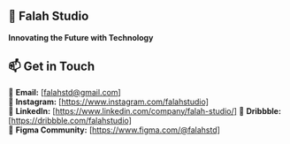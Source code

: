 ## 🏢 Falah Studio

**Innovating the Future with Technology**

<!--
## 🚀 About Us  
[Nama Perusahaan] adalah perusahaan yang bergerak di bidang **[bidang industri]**, menyediakan solusi teknologi terbaik untuk bisnis di seluruh dunia. Kami berfokus pada **[core expertise, misalnya: pengembangan perangkat lunak, AI, cloud solutions]** untuk menciptakan pengalaman digital yang inovatif dan efisien.

## 💡 What We Do  
- 🔹 **Custom Software Development**  
- 🔹 **Open Source Contributions**  
- 🔹 **Scalable & Secure Solutions**  
-->

## 📫 Get in Touch  
<!--
🌐 **Website:** [yourwebsite.com] 
🐦 **Twitter:** [@yourcompany]  
-->
📩 **Email:** [falahstd@gmail.com]  
📸 **Instagram:** [https://www.instagram.com/falahstudio]  
🔗 **LinkedIn:** [https://www.linkedin.com/company/falah-studio/]
🎨 **Dribbble:** [https://dribbble.com/falahstudio]  
📁 **Figma Community:** [https://www.figma.com/@falahstd]  

